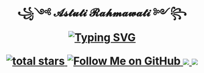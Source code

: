 <h1 align="center">꧁༺ 𝓐𝓼𝓽𝓾𝓽𝓲 𝓡𝓪𝓱𝓶𝓪𝔀𝓪𝓽𝓲 ༻꧂
<br>
<a href="https://git.io/typing-svg"><img src="https://readme-typing-svg.herokuapp.com?font=Fira+Code&weight=600&size=15&duration=5004&pause=1000&color=2929D6E3&center=true&vCenter=true&random=false&width=380&height=65&lines=Experienced+of+1%2B+years+coding+skills;Business+Intelligence+%26+DS+Enthusiast;Build+many+Portofolios+about+Data;I+believe+'Practice+makes+Perfect'+%F0%9F%98%8E+" alt="Typing SVG" /></a>
<br>
<p align='center'>
    <a href='https://github.com/Data-Portofolio/The-Ultimate-Pandas-Guide-Simplifying-Data-Operations'>
        <img alt='total stars' title='Total stars on This Project' src='https://custom-icon-badges.herokuapp.com/badge/dynamic/json?logo=star&color=5&labelColor=488207&label=Stars&style=for-the-badge&query=%24.stars&url=https://api.github-star-counter.workers.dev/user/Data-Portofolio'/>
     <a href='https://github.com/astutir'>
        <img alt='Follow Me on GitHub' title='Follow Me on GitHub' src='https://custom-icon-badges.herokuapp.com/github/followers/astutir?style=for-the-badge&&label=GitHub&logo=Github&color=pink'/>
    <a href='https://www.linkedin.com/in/a-rahmawati' target='_blank'>
        <img src='https://img.shields.io/badge/linkedin%20-%230077B5.svg?&style=for-the-badge&logo=linkedin&logoColor=white'/>
    <a href='mailto:astutirahmarubi@gmail.com' target='_blank'>
        <img src='https://img.shields.io/badge/Gmail-D14836?style=for-the-badge&logo=gmail&logoColor=white'/>
 </p>
</h1>
